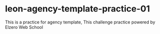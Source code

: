 # leon-agency-template-practice-01
 This is a practice for agency template, This challenge practice powered by Elzero Web School
